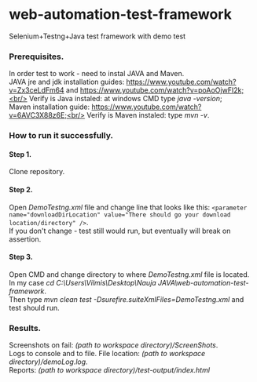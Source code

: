 # web-automation-test-framework
Selenium+Testng+Java test framework with demo test

### Prerequisites.

In order test to work - need to instal JAVA and Maven.<br/>
JAVA jre and jdk installation guides: https://www.youtube.com/watch?v=Zx3ceLdFm64 and https://www.youtube.com/watch?v=poAoOjwFI2k;<br/>
Verify is Java instaled: at windows CMD type *java -version*;<br/>
Maven installation guide: https://www.youtube.com/watch?v=6AVC3X88z6E;<br/>
Verify is Maven instaled: type *mvn -v*.

### How to run it successfully.

#### Step 1.
Clone repository.

#### Step 2.
Open *DemoTestng.xml* file and change line that looks like this: `<parameter name="downloadDirLocation" value="There should go your download location/directory" />`.<br/>
If you don't change - test still would run, but eventually will break on assertion.

#### Step 3.
Open CMD and change directory to where *DemoTestng.xml* file is located.<br/>
In my case *cd C:\Users\Vilmis\Desktop\Nauja JAVA\web-automation-test-framework*.<br/>
Then type *mvn clean test -Dsurefire.suiteXmlFiles=DemoTestng.xml* and test should run.

### Results.

Screenshots on fail: *(path to workspace directory)/ScreenShots*.<br/>
Logs to console and to file. File location: *(path to workspace directory)/demoLog.log*.<br/>
Reports: *(path to workspace directory)/test-output/index.html*
